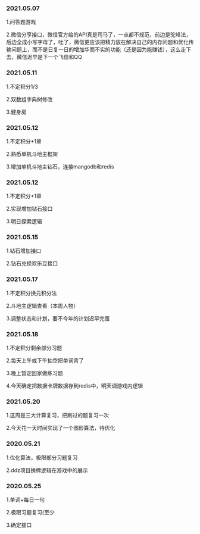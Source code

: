 ### 2021.05.07
1.问答题游戏

2.微信分享接口，微信官方给的API真是司马了，一点都不规范，前边是驼峰法，后边全成小写字母了，吐了，微信更应该把精力放在解决自己的内存问题和优化传输问题上，而不是日复一日的增加华而不实的功能（还是因为能赚钱），这么走下去，微信迟早是下一个飞信和QQ


### 2021.05.11
1.不定积分1/3

2.双数组字典树修改

3.健身房


### 2021.05.12
1.不定积分+1章

2.熟悉单机斗地主框架

3.增加单机斗地主钻石，连接mangodb和redis


### 2021.05.12
1.不定积分+1章

2.实现增加钻石接口

3.明日探索逻辑


### 2021.05.15
1.钻石增加接口

2.钻石兑换欢乐豆接口


### 2021.05.17
1.不定积分换元积分法

2.斗地主逻辑查看（本周人物）

3.调整状态和计划，要不今年的计划迟早完蛋


### 2021.05.18
1.不定积分剩余部分习题

2.每天上午或下午抽空把单词背了

3.晚上暂定回家做练习题

4.今天确定把数据卡牌数据存到redis中，明天调游戏内逻辑


### 2021.05.20
1.这周是三大计算复习，把刷过的题复习一次

2.今天花一天时间实现了一个图形算法，待优化


### 2020.05.21
1.优化算法，极限部分习题复习

2.ddz项目换牌逻辑在游戏中的展示


### 2020.05.25
1.单词+每日一句

2.极限习题复习(至少

3.确定接口
